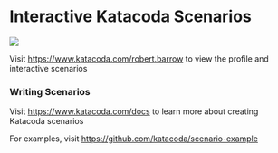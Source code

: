 # Interactive Katacoda Scenarios

[![](http://shields.katacoda.com/katacoda/robert.barrow/count.svg)](https://www.katacoda.com/robert.barrow "Get your profile on Katacoda.com")

Visit https://www.katacoda.com/robert.barrow to view the profile and interactive scenarios

### Writing Scenarios
Visit https://www.katacoda.com/docs to learn more about creating Katacoda scenarios

For examples, visit https://github.com/katacoda/scenario-example
